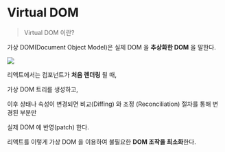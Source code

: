 Virtual DOM
===


> Virtual DOM 이란?

가상 DOM(Document Object Model)은 실제 DOM 을 **추상화한 DOM** 을 말한다. 

![](https://miro.medium.com/v2/resize:fit:1100/format:webp/1*NAVnGO5p8bzfIzTIv3ijRA.jpeg)

리액트에서는 컴포넌트가 **처음 렌더링** 될 때,

가상 DOM 트리를 생성하고, 

이후 상태나 속성이 변경되면 비교(Diffing) 와 조정 (Reconciliation) 절차를 통해 변경된 부분만 

실제 DOM 에 반영(patch) 한다. 

리액트를 이렇게 가상 DOM 을 이용하여 불필요한 **DOM 조작을 최소화**한다.